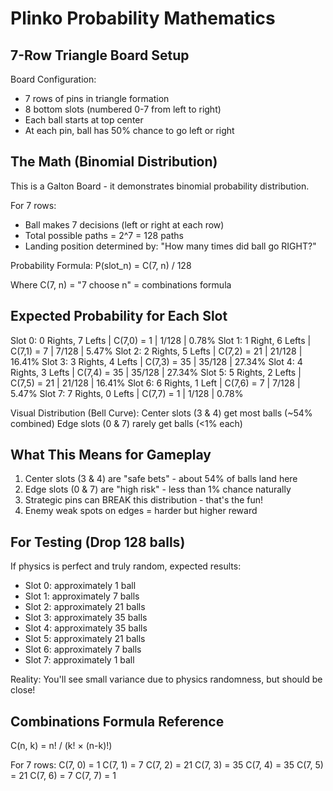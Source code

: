 # Plinko Probability Mathematics

## 7-Row Triangle Board Setup

Board Configuration:
- 7 rows of pins in triangle formation
- 8 bottom slots (numbered 0-7 from left to right)
- Each ball starts at top center
- At each pin, ball has 50% chance to go left or right

## The Math (Binomial Distribution)

This is a Galton Board - it demonstrates binomial probability distribution.

For 7 rows:
- Ball makes 7 decisions (left or right at each row)
- Total possible paths = 2^7 = 128 paths
- Landing position determined by: "How many times did ball go RIGHT?"

Probability Formula:
P(slot_n) = C(7, n) / 128

Where C(7, n) = "7 choose n" = combinations formula

## Expected Probability for Each Slot

Slot 0: 0 Rights, 7 Lefts   | C(7,0) = 1  | 1/128   | 0.78%
Slot 1: 1 Right,  6 Lefts   | C(7,1) = 7  | 7/128   | 5.47%
Slot 2: 2 Rights, 5 Lefts   | C(7,2) = 21 | 21/128  | 16.41%
Slot 3: 3 Rights, 4 Lefts   | C(7,3) = 35 | 35/128  | 27.34%
Slot 4: 4 Rights, 3 Lefts   | C(7,4) = 35 | 35/128  | 27.34%
Slot 5: 5 Rights, 2 Lefts   | C(7,5) = 21 | 21/128  | 16.41%
Slot 6: 6 Rights, 1 Left    | C(7,6) = 7  | 7/128   | 5.47%
Slot 7: 7 Rights, 0 Lefts   | C(7,7) = 1  | 1/128   | 0.78%

Visual Distribution (Bell Curve):
Center slots (3 & 4) get most balls (~54% combined)
Edge slots (0 & 7) rarely get balls (<1% each)

## What This Means for Gameplay

1. Center slots (3 & 4) are "safe bets" - about 54% of balls land here
2. Edge slots (0 & 7) are "high risk" - less than 1% chance naturally
3. Strategic pins can BREAK this distribution - that's the fun!
4. Enemy weak spots on edges = harder but higher reward

## For Testing (Drop 128 balls)

If physics is perfect and truly random, expected results:
- Slot 0: approximately 1 ball
- Slot 1: approximately 7 balls
- Slot 2: approximately 21 balls
- Slot 3: approximately 35 balls
- Slot 4: approximately 35 balls
- Slot 5: approximately 21 balls
- Slot 6: approximately 7 balls
- Slot 7: approximately 1 ball

Reality: You'll see small variance due to physics randomness, but should be close!

## Combinations Formula Reference

C(n, k) = n! / (k! × (n-k)!)

For 7 rows:
C(7, 0) = 1
C(7, 1) = 7
C(7, 2) = 21
C(7, 3) = 35
C(7, 4) = 35
C(7, 5) = 21
C(7, 6) = 7
C(7, 7) = 1